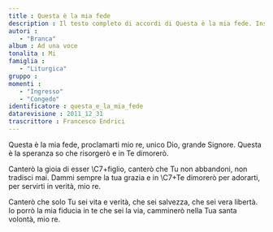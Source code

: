 ```yaml
--- 
title : Questa è la mia fede
description : Il testo completo di accordi di Questa è la mia fede. Inseriscila nel tuo canzoniere!
autori : 
   - "Branca"
album : Ad una voce
tonalita : Mi
famiglia : 
   - "Liturgica"
gruppo : 
momenti : 
   - "Ingresso"
   - "Congedo"
identificatore : questa_e_la_mia_fede
datarevisione : 2011_12_31
trascrittore : Francesco Endrici
--- 
```




Questa è la mia fede, proclamarti mio re,
unico Dio, grande Signore.
Questa è la speranza so che risorgerò
e in Te dimorerò. 


Canterò la gioia di esser \C7+figlio, canterò
che Tu non abbandoni, non tradisci mai.
Dammi sempre la tua grazia e in \C7+Te dimorerò
per adorarti, per servirti in verità, mio re.


Canterò che solo Tu sei vita e verità, 
che sei salvezza, che sei vera libertà.
Io porrò la mia fiducia in te che sei la via,
camminerò nella Tua santa volontà, mio re.


